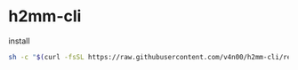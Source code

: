 # h2mm-cli

install

```bash
sh -c "$(curl -fsSL https://raw.githubusercontent.com/v4n00/h2mm-cli/refs/heads/master/install.sh)"
```
